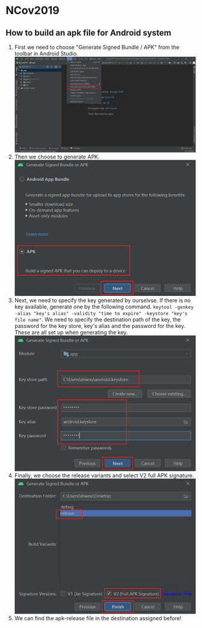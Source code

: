 # NCov2019

## How to build an apk file for Android system

1. First we need to choose "Generate Signed Bundle / APK" from the toolbar in Android Studio.
![Screenshot from Android Studio UI](data/toolbar.png)
2. Then we choose to generate APK.
![Select the second choise](data/select_apk.png)
3. Next, we need to specify the key generated by ourselvse. If there is no key available, generate one by the following command.
`
keytool -genkey -alias "key's alias" -validity "time to expire" -keystore "key's file name"
`.
We need to specify the destination path of the key, the password for the key store, key's alias and the password for the key. These are all set up when generating the key.
![Details about steps of setting up the key](data/setup_keystore.png)
4. Finally, we choose the release variants and select V2 full APK signature.![Finish generating APK](data/finished.png)
5. We can find the apk-release file in the destination assigned before!